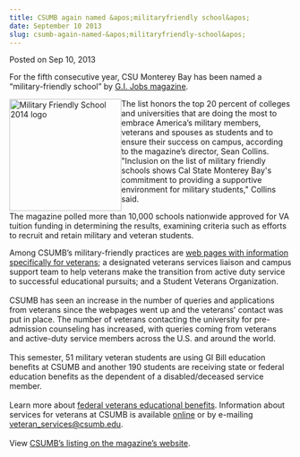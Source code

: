 ```yaml
---
title: CSUMB again named &apos;militaryfriendly school&apos;
date: September 10 2013
slug: csumb-again-named-&apos;militaryfriendly-school&apos;
---
```


 



<span class="date">Posted on Sep 10, 2013    </span>
<p>For the fifth consecutive year, CSU Monterey Bay has been named
a &#x201C;military-friendly school&#x201D; by <a href="https://www.militaryfriendlyschools.com" rel="nofollow">G.I. Jobs
magazine</a>.</p>
<p><img alt="Military Friendly School 2014 logo" src="https://news.csumb.edu/sites/default/files/65/attachments/news/images/mfs_logo_big.png" style="float:left; width:200px; height:200px">The list honors the
top 20 percent of colleges and universities that are doing the most
to embrace America&#x2019;s military members, veterans and spouses as
students and to ensure their success on campus, according to the
magazine&#x2019;s director, Sean Collins. &quot;Inclusion on the list of
military friendly schools shows Cal State Monterey Bay&apos;s commitment
to providing a supportive environment for military students,&quot;
Collins said.</img></p>
<p>The magazine polled more than 10,000 schools nationwide approved
for VA tuition funding in determining the results, examining
criteria such as efforts to recruit and retain military and veteran
students.</p>
<p>Among CSUMB&#x2019;s military-friendly practices are <a href="https://catalog.csumb.edu/services-activities/campus-services/veterans-services" rel="nofollow">web pages with information specifically for
veterans</a>; a designated veterans services liaison and campus
support team to help veterans make the transition from active duty
service to successful educational pursuits; and a Student Veterans
Organization.<br>
<br>
CSUMB has seen an increase in the number of queries and
applications from veterans since the webpages went up and the
veterans&apos; contact was put in place. The number of veterans
contacting the university for pre-admission counseling has
increased, with queries coming from veterans and active-duty
service members across the U.S. and around the world.<br>
<br>
This semester, 51 military veteran students are using GI Bill
education benefits at CSUMB and another 190 students are receiving
state or federal education benefits as the dependent of a
disabled/deceased service member.<br>
<br>
Learn more about <a href="https://www.gibill.va.gov" rel="nofollow">federal veterans educational benefits</a>. Information
about services for veterans at CSUMB is available <a href="https://csumb.edu/veterans" rel="nofollow">online</a>&#xA0;or by
e-mailing <a href="mailto:veteran_services@csumb.edu">veteran_services@csumb.edu</a>.<br>

<br>
View&#xA0;<a href="https://www.militaryfriendlyschools.com/search/profile.aspx?id=409698" rel="nofollow">CSUMB&#x2019;s listing on the magazine&#x2019;s website</a>.<br>
&#xA0;</br></br></br></br></br></br></br></br></br></p>





```
